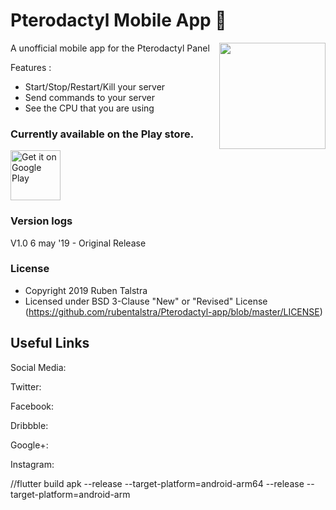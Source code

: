 # Pterodactyl Mobile App 🚀

A unofficial mobile app for the Pterodactyl Panel
<img align="right" src="https://pterodactyl.io/pterodactyl.png" height="170">

Features :
- Start/Stop/Restart/Kill your server
- Send commands to your server
- See the CPU that you are using



### Currently available on the Play store.

<a href='https://play.google.com/store/apps/details?id=nl.rubentalstra.pterodactyl_app'><img alt='Get it on Google Play' src='https://play.google.com/intl/en_us/badges/images/generic/en_badge_web_generic.png' height='80px'/></a>



### Version logs

V1.0 6 may '19 - Original Release



### License

- Copyright 2019 Ruben Talstra
- Licensed under BSD 3-Clause "New" or "Revised" License (https://github.com/rubentalstra/Pterodactyl-app/blob/master/LICENSE)


## Useful Links


Social Media:

Twitter: 

Facebook: 

Dribbble: 

Google+: 

Instagram: 


//flutter build apk --release --target-platform=android-arm64 --release --target-platform=android-arm
